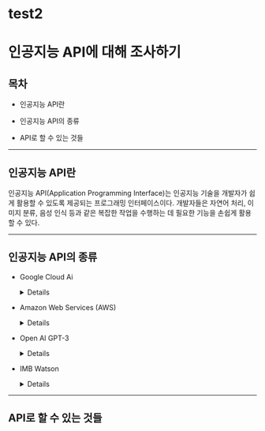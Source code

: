 # test2
# 인공지능 API에 대해 조사하기
## 목차
 - 인공지능 API란


 - 인공지능 API의 종류


 - API로 할 수 있는 것들

* * *

## 인공지능 API란 

인공지능 API(Application Programming Interface)는 인공지능 기술을 개발자가 쉽게 활용할 수 있도록 제공되는 프로그래밍 인터페이스이다.
개발자들은 자연어 처리, 이미지 분류, 음성 인식 등과 같은 복잡한 작업을 수행하는 데 필요한 기능을 손쉽게 활용할 수 있다.
* * *
## 인공지능 API의 종류
* Google Cloud Ai
    <details>
  * 구글은 Google Cloud Ai라는 AI 플랫폼을 제공하고, 이 플랫폼에서는 자연어처리, 이미지 분석, 음석 인식 등 다양한 기능을 제공하는 API를 사용할 수 있다.
    </details>


* Amazon Web Services (AWS)
    <details>
  * 아마존 웹 서비스는 인공지능 관련 서비스인 AWS AI Services를 제공한다. 
    </details>


* Open AI GPT-3
    <details>
  * Open AI GPT-3 라는 대규모 언어 모델을 제공하고, 개발자들은 GPT-3의 강력한 자연어 처리 능력과 창의성을 활용하며 다양한 직업에 활용할 수 있다.  
    </details>
  

* IMB Watson
    <details>
  * IMB Watson은 질문 답변 시스템부터 자연어 이해와 생성까지 다양한 기능을 가진 인공지능 서비스를 제공한다.
    </details>
  
* * *

## API로 할 수 있는 것들
